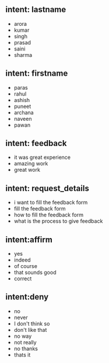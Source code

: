## intent: lastname
- arora
- kumar
- singh
- prasad
- saini
- sharma

## intent: firstname
- paras
- rahul
- ashish
- puneet
- archana
- naveen
- pawan

## intent: feedback
- it was great experience
- amazing work
- great work

## intent: request_details
- i want to fill the feedback form
- fill the feedback form
- how to fill the feedback form
- what is the process to give feedback

## intent:affirm
- yes
- indeed
- of course
- that sounds good
- correct

## intent:deny
- no
- never
- I don't think so
- don't like that
- no way
- not really
- no thanks
- thats it
